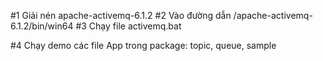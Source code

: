 #1 Giải nén apache-activemq-6.1.2
#2 Vào đường dẫn /apache-activemq-6.1.2/bin/win64
#3 Chạy file activemq.bat

#4 Chạy demo các file App trong package: topic, queue, sample